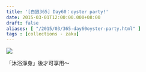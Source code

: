 ```yaml
---
title: '[白狼365] Day60：oyster party!'
date: 2015-03-01T12:00:00.000+08:00
draft: false
aliases: [ "/2015/03/365-day60oyster-party.html" ]
tags : [collections - zaku]
---
```


![](/images/zaku060.jpg)

「沐浴淨身」後才可享用～
